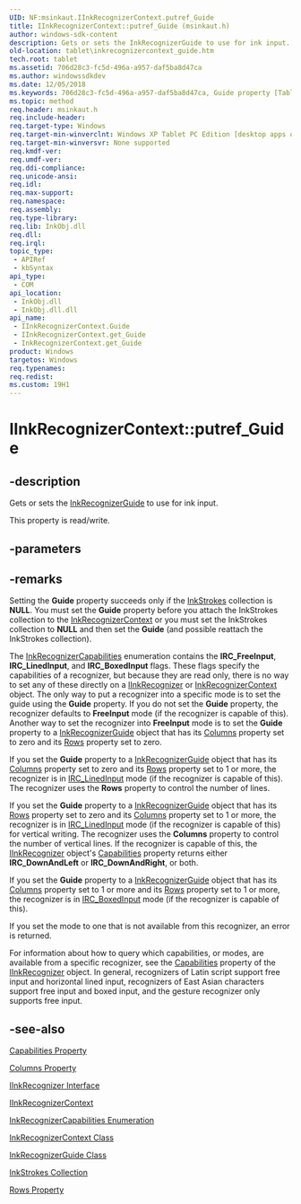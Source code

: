 ```yaml
---
UID: NF:msinkaut.IInkRecognizerContext.putref_Guide
title: IInkRecognizerContext::putref_Guide (msinkaut.h)
author: windows-sdk-content
description: Gets or sets the InkRecognizerGuide to use for ink input.
old-location: tablet\inkrecognizercontext_guide.htm
tech.root: tablet
ms.assetid: 706d28c3-fc5d-496a-a957-daf5ba8d47ca
ms.author: windowssdkdev
ms.date: 12/05/2018
ms.keywords: 706d28c3-fc5d-496a-a957-daf5ba8d47ca, Guide property [Tablet PC], Guide property [Tablet PC],IInkRecognizerContext interface, IInkRecognizerContext interface [Tablet PC],Guide property, IInkRecognizerContext.Guide, IInkRecognizerContext.putref_Guide, IInkRecognizerContext::Guide, IInkRecognizerContext::get_Guide, IInkRecognizerContext::putref_Guide, InkRecognizerContext.get_Guide, get_Guide, msinkaut/IInkRecognizerContext::Guide, msinkaut/IInkRecognizerContext::get_Guide, msinkaut/IInkRecognizerContext::putref_Guide, putref_Guide, tablet.inkrecognizercontext_guide
ms.topic: method
req.header: msinkaut.h
req.include-header: 
req.target-type: Windows
req.target-min-winverclnt: Windows XP Tablet PC Edition [desktop apps only]
req.target-min-winversvr: None supported
req.kmdf-ver: 
req.umdf-ver: 
req.ddi-compliance: 
req.unicode-ansi: 
req.idl: 
req.max-support: 
req.namespace: 
req.assembly: 
req.type-library: 
req.lib: InkObj.dll
req.dll: 
req.irql: 
topic_type:
 - APIRef
 - kbSyntax
api_type:
 - COM
api_location:
 - InkObj.dll
 - InkObj.dll.dll
api_name:
 - IInkRecognizerContext.Guide
 - IInkRecognizerContext.get_Guide
 - InkRecognizerContext.get_Guide
product: Windows
targetos: Windows
req.typenames: 
req.redist: 
ms.custom: 19H1
---
```


# IInkRecognizerContext::putref_Guide


## -description



Gets or sets the <a href="https://docs.microsoft.com/windows/desktop/tablet/inkrecognizerguide-class">InkRecognizerGuide</a> to use for ink input.



This property is read/write.


## -parameters


## -remarks



Setting the <b>Guide</b> property succeeds only if the <a href="https://docs.microsoft.com/previous-versions/windows/desktop/legacy/ms703293(v=vs.85)">InkStrokes</a> collection is <b>NULL</b>. You must set the <b>Guide</b> property before you attach the InkStrokes collection to the <a href="https://docs.microsoft.com/windows/desktop/tablet/inkrecognizercontext-class">InkRecognizerContext</a> or you must set the InkStrokes collection to <b>NULL</b> and then set the <b>Guide</b> (and possible reattach the InkStrokes collection).

The <a href="https://docs.microsoft.com/windows/desktop/api/msinkaut/ne-msinkaut-inkrecognizercapabilities">InkRecognizerCapabilities</a> enumeration contains the <b>IRC_FreeInput</b>, <b>IRC_LinedInput</b>, and <b>IRC_BoxedInput</b> flags. These flags specify the capabilities of a recognizer, but because they are read only, there is no way to set any of these directly on a <a href="https://docs.microsoft.com/windows/desktop/api/msinkaut/nn-msinkaut-iinkrecognizer">IInkRecognizer</a> or <a href="https://docs.microsoft.com/windows/desktop/tablet/inkrecognizercontext-class">InkRecognizerContext</a> object. The only way to put a recognizer into a specific mode is to set the guide using the <b>Guide</b> property. If you do not set the <b>Guide</b> property, the recognizer defaults to <b>FreeInput</b> mode (if the recognizer is capable of this). Another way to set the recognizer into <b>FreeInput</b> mode is to set the <b>Guide</b> property to a <a href="https://docs.microsoft.com/windows/desktop/tablet/inkrecognizerguide-class">InkRecognizerGuide</a> object that has its <a href="https://docs.microsoft.com/windows/desktop/api/msinkaut/nf-msinkaut-iinkrecognizerguide-get_columns">Columns</a> property set to zero and its <a href="https://docs.microsoft.com/windows/desktop/api/msinkaut/nf-msinkaut-iinkrecognizerguide-get_rows">Rows</a> property set to zero.

If you set the <b>Guide</b> property to a <a href="https://docs.microsoft.com/windows/desktop/tablet/inkrecognizerguide-class">InkRecognizerGuide</a> object that has its <a href="https://docs.microsoft.com/windows/desktop/api/msinkaut/nf-msinkaut-iinkrecognizerguide-get_columns">Columns</a> property set to zero and its <a href="https://docs.microsoft.com/windows/desktop/api/msinkaut/nf-msinkaut-iinkrecognizerguide-get_rows">Rows</a> property set to 1 or more, the recognizer is in <a href="https://docs.microsoft.com/windows/desktop/api/msinkaut/ne-msinkaut-inkrecognizercapabilities">IRC_LinedInput</a> mode (if the recognizer is capable of this). The recognizer uses the <b>Rows</b> property to control the number of lines.

If you set the <b>Guide</b> property to a <a href="https://docs.microsoft.com/windows/desktop/tablet/inkrecognizerguide-class">InkRecognizerGuide</a> object that has its <a href="https://docs.microsoft.com/windows/desktop/api/msinkaut/nf-msinkaut-iinkrecognizerguide-get_rows">Rows</a> property set to zero and its <a href="https://docs.microsoft.com/windows/desktop/api/msinkaut/nf-msinkaut-iinkrecognizerguide-get_columns">Columns</a> property set to 1 or more, the recognizer is in <a href="https://docs.microsoft.com/windows/desktop/api/msinkaut/ne-msinkaut-inkrecognizercapabilities">IRC_LinedInput</a> mode (if the recognizer is capable of this) for vertical writing. The recognizer uses the <b>Columns</b> property to control the number of vertical lines. If the recognizer is capable of this, the <a href="https://docs.microsoft.com/windows/desktop/api/msinkaut/nn-msinkaut-iinkrecognizer">IInkRecognizer</a> object's <a href="https://docs.microsoft.com/windows/desktop/api/msinkaut/nf-msinkaut-iinkrecognizer-get_capabilities">Capabilities</a> property returns either <b>IRC_DownAndLeft</b> or <b>IRC_DownAndRight</b>, or both.

If you set the <b>Guide</b> property to a <a href="https://docs.microsoft.com/windows/desktop/tablet/inkrecognizerguide-class">InkRecognizerGuide</a> object that has its <a href="https://docs.microsoft.com/windows/desktop/api/msinkaut/nf-msinkaut-iinkrecognizerguide-get_columns">Columns</a> property set to 1 or more and its <a href="https://docs.microsoft.com/windows/desktop/api/msinkaut/nf-msinkaut-iinkrecognizerguide-get_rows">Rows</a> property set to 1 or more, the recognizer is in <a href="https://docs.microsoft.com/windows/desktop/api/msinkaut/ne-msinkaut-inkrecognizercapabilities">IRC_BoxedInput</a> mode (if the recognizer is capable of this).

If you set the mode to one that is not available from this recognizer, an error is returned.

For information about how to query which capabilities, or modes, are available from a specific recognizer, see the <a href="https://docs.microsoft.com/windows/desktop/api/msinkaut/nf-msinkaut-iinkrecognizer-get_capabilities">Capabilities</a> property of the <a href="https://docs.microsoft.com/windows/desktop/api/msinkaut/nn-msinkaut-iinkrecognizer">IInkRecognizer</a> object. In general, recognizers of Latin script support free input and horizontal lined input, recognizers of East Asian characters support free input and boxed input, and the gesture recognizer only supports free input.




## -see-also




<a href="https://docs.microsoft.com/windows/desktop/api/msinkaut/nf-msinkaut-iinkrecognizer-get_capabilities">Capabilities Property</a>



<a href="https://docs.microsoft.com/windows/desktop/api/msinkaut/nf-msinkaut-iinkrecognizerguide-get_columns">Columns Property</a>



<a href="https://docs.microsoft.com/windows/desktop/api/msinkaut/nn-msinkaut-iinkrecognizer">IInkRecognizer Interface</a>



<a href="https://msdn.microsoft.com/en-us/library/Mt846801(v=VS.85).aspx">IInkRecognizerContext</a>



<a href="https://docs.microsoft.com/windows/desktop/api/msinkaut/ne-msinkaut-inkrecognizercapabilities">InkRecognizerCapabilities Enumeration</a>



<a href="https://docs.microsoft.com/windows/desktop/tablet/inkrecognizercontext-class">InkRecognizerContext Class</a>



<a href="https://docs.microsoft.com/windows/desktop/tablet/inkrecognizerguide-class">InkRecognizerGuide Class</a>



<a href="https://docs.microsoft.com/previous-versions/windows/desktop/legacy/ms703293(v=vs.85)">InkStrokes Collection</a>



<a href="https://docs.microsoft.com/windows/desktop/api/msinkaut/nf-msinkaut-iinkrecognizerguide-get_rows">Rows Property</a>
 

 

